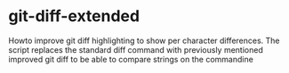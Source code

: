 # git-diff-extended
Howto improve git diff highlighting to show per character differences. The script replaces the standard diff command with previously mentioned  improved git diff to be able to compare strings on the commandine
